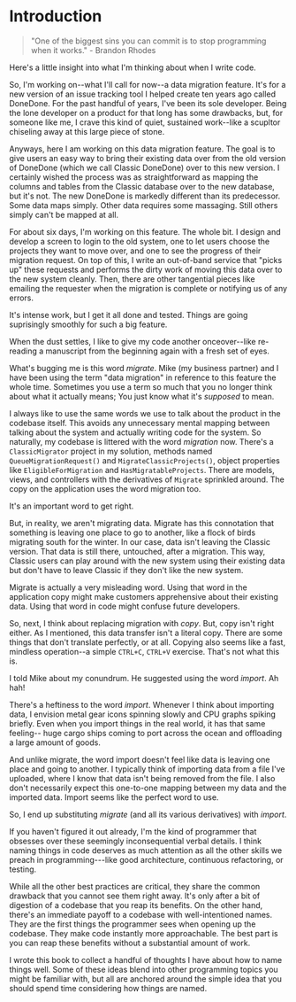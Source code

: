 # Introduction

> "One of the biggest sins you can commit is to stop programming when it works." - Brandon Rhodes
  
Here's a little insight into what I'm thinking about when I write code.

So, I'm working on--what I'll call for now--a data migration feature. It's for a new version of an issue tracking tool I helped create ten years ago called DoneDone. For the past handful of years, I've been its sole developer. Being the lone developer on a product for that long has some drawbacks, but, for someone like me, I crave this kind of quiet, sustained work--like a scupltor chiseling away at this large piece of stone.

Anyways, here I am working on this data migration feature. The goal is to give users an easy way to bring their existing data over from the old version of DoneDone (which we call Classic DoneDone) over to this new version. I certainly wished the process was as straightforward as mapping the columns and tables from the Classic database over to the new database, but it's not. The new DoneDone is markedly different than its predecessor. Some data maps simply. Other data requires some massaging. Still others simply can't be mapped at all.

For about six days, I'm working on this feature. The whole bit. I design and develop a screen to login to the old system, one to let users choose the projects they want to move over, and one to see the progress of their migration request. On top of this, I write an out-of-band service that "picks up" these requests and performs the dirty work of moving this data over to the new system cleanly. Then, there are other tangential pieces like emailing the requester when the migration is complete or notifying us of any errors.

It's intense work, but I get it all done and tested. Things are going suprisingly smoothly for such a big feature.

When the dust settles, I like to give my code another onceover--like re-reading a manuscript from the beginning again with a fresh set of eyes. 

What's bugging me is this word _migrate_. Mike (my business partner) and I have been using the term "data migration" in reference to this feature the whole time. Sometimes you use a term so much that you no longer think about what it actually means; You just know what it's _supposed_ to mean.

I always like to use the same words we use to talk about the product in the codebase itself. This avoids any unnecessary mental mapping between talking about the system and actually writing code for the system. So naturally, my codebase is littered with the word _migration_ now. There's a `ClassicMigrator` project in my solution, methods named `QueueMigrationRequest()` and `MigrateClassicProjects()`, object properties like `EligibleForMigration` and `HasMigratableProjects`. There are models, views, and controllers with the derivatives of `Migrate` sprinkled around. The copy on the application uses the word migration too.

It's an important word to get right.

But, in reality, we aren't migrating data. Migrate has this connotation that something is leaving one place to go to another, like a flock of birds migrating south for the winter. In our case, data isn't leaving the Classic version. That data is still there, untouched, after a migration. This way, Classic users can play around with the new system using their existing data but don't have to leave Classic if they don't like the new system.

Migrate is actually a very misleading word. Using that word in the application copy might make customers apprehensive about their existing data. Using that word in code might confuse future developers.

So, next, I think about replacing migration with _copy_. But, copy isn't right either. As I mentioned, this data transfer isn't a literal copy. There are some things that don't translate perfectly, or at all. Copying also seems like a fast, mindless operation--a simple `CTRL+C`, `CTRL+V` exercise. That's not what this is.

I told Mike about my conundrum. He suggested using the word _import_. Ah hah!

There's a heftiness to the word _import_. Whenever I think about importing data, I envision metal gear icons spinning slowly and CPU graphs spiking briefly. Even when you import things in the real world, it has that same feeling-- huge cargo ships coming to port across the ocean and offloading a large amount of goods.

And unlike migrate, the word import doesn't feel like data is leaving one place and going to another. I typically think of importing data from a file I've uploaded, where I know that data isn't being removed from the file. I also don't necessarily expect this one-to-one mapping between my data and the imported data. Import seems like the perfect word to use.

So, I end up substituting _migrate_ (and all its various derivatives) with _import_.
  
If you haven't figured it out already, I'm the kind of programmer that obsesses over these seemingly inconsequential verbal details. I think naming things in code deserves as much attention as all the other skills we preach in programming---like good architecture, continuous refactoring, or testing. 

While all the other best practices are critical, they share the common drawback that you cannot see them right away. It's only after a bit of digestion of a codebase that you reap its benefits. On the other hand, there's an immediate payoff to a codebase with well-intentioned names. They are the first things the programmer sees when opening up the codebase. They make code instantly more approachable. The best part is you can reap these benefits without a substantial amount of work.

I wrote this book to collect a handful of thoughts I have about how to name things well. Some of these ideas blend into other programming topics you might be familiar with, but all are anchored around the simple idea that you should spend time considering how things are named.
